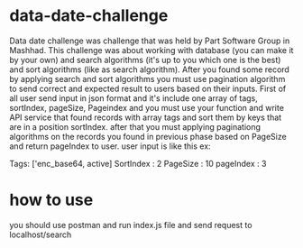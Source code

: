 # data-date-challenge
Data date challenge was challenge that was held by Part Software Group in Mashhad.
This challenge was about working with database (you can make it by your own) and search algorithms (it's up to you which one is the best) and sort algorithms (like as search algorithm).
After you found some record by applying search and sort algorithms you must use pagination algorithm to send correct and expected result to users based on their inputs.
First of all user send input in json format and it's include one array of tags, sortIndex, pageSize, Pageindex and you must use your function and write API service that found records with array tags and sort them by keys that are in a position sortIndex.
after that you must applying paginationg algorithms on the records you found in previous phase based on PageSize and return pageIndex to user.
user input is like this ex:


Tags: ['enc_base64, active]
SortIndex : 2
PageSize : 10 
pageIndex : 3

# how to use
you should use postman and run index.js file and send request to localhost/search
